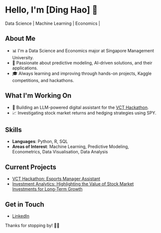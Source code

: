 # Hello, I'm [Ding Hao] 👋

Data Science | Machine Learning | Economics | 

## About Me
- 📊 I'm a Data Science and Economics major at Singapore Management University.
- 🚀 Passionate about predictive modeling, AI-driven solutions, and their applications.
- 🎓 Always learning and improving through hands-on projects, Kaggle competitions, and hackathons.

## What I'm Working On
- 🤖 Building an LLM-powered digital assistant for the [VCT Hackathon](https://vcthackathon.devpost.com/).
- 📈 Investigating stock market returns and hedging strategies using SPY.

## Skills
- **Languages**: Python, R, SQL
- **Areas of Interest**: Machine Learning, Predictive Modeling, Econometrics, Data Visualisation, Data Analysis

## Current Projects
- [VCT Hackathon: Esports Manager Assistant](https://github.com/dhcchh/VCT-Hackathon-)
- [Investment Analytics: Highlighting the Value of Stock Market Investments for Long-Term Growth
](https://github.com/dhcchh/nysenasdaq-analysis?tab=readme-ov-file#investment-analytics-highlighting-the-value-of-stock-market-investments-for-long-term-growth)
  
## Get in Touch
- [LinkedIn](https://www.linkedin.com/in/dhchan/)

Thanks for stopping by! 👨‍💻

<!---
dhcchh/dhcchh is a ✨ special ✨ repository because its `README.md` (this file) appears on your GitHub profile.
You can click the Preview link to take a look at your changes.
--->
